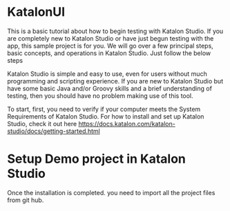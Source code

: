 # KatalonUI 

This is a basic tutorial about how to begin testing with Katalon Studio. If you are completely new to Katalon Studio or have just begun testing with the app, this sample project is for you. We will go over a few principal steps, basic concepts, and operations in Katalon Studio. Just follow the below steps

Katalon Studio is simple and easy to use, even for users without much programming and scripting experience. If you are new to Katalon Studio but have some basic Java and/or Groovy skills and a brief understanding of testing, then you should have no problem making use of this tool.

To start, first, you need to verify if your computer meets the System Requirements of Katalon Studio.
For how to install and set up Katalon Studio, check it out here https://docs.katalon.com/katalon-studio/docs/getting-started.html

# Setup Demo project in Katalon Studio

Once the installation is completed. you need to import all the project files from git hub. 

